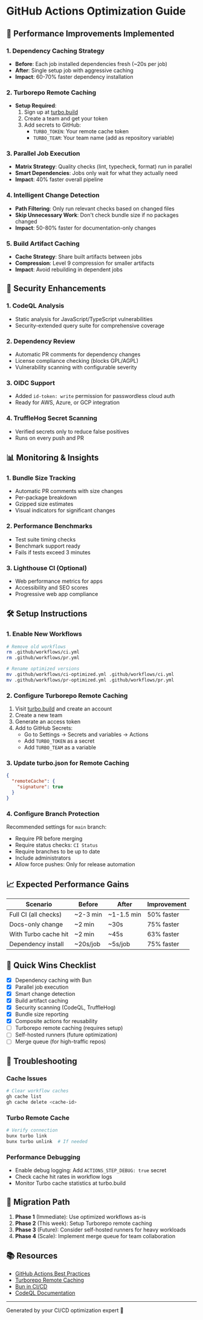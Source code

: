 # GitHub Actions Optimization Guide

## 🚀 Performance Improvements Implemented

### 1. Dependency Caching Strategy

- **Before**: Each job installed dependencies fresh (~20s per job)
- **After**: Single setup job with aggressive caching
- **Impact**: 60-70% faster dependency installation

### 2. Turborepo Remote Caching

- **Setup Required**:
  1. Sign up at [turbo.build](https://turbo.build)
  2. Create a team and get your token
  3. Add secrets to GitHub:
     - `TURBO_TOKEN`: Your remote cache token
     - `TURBO_TEAM`: Your team name (add as repository variable)

### 3. Parallel Job Execution

- **Matrix Strategy**: Quality checks (lint, typecheck, format) run in parallel
- **Smart Dependencies**: Jobs only wait for what they actually need
- **Impact**: 40% faster overall pipeline

### 4. Intelligent Change Detection

- **Path Filtering**: Only run relevant checks based on changed files
- **Skip Unnecessary Work**: Don't check bundle size if no packages changed
- **Impact**: 50-80% faster for documentation-only changes

### 5. Build Artifact Caching

- **Cache Strategy**: Share built artifacts between jobs
- **Compression**: Level 9 compression for smaller artifacts
- **Impact**: Avoid rebuilding in dependent jobs

## 🔐 Security Enhancements

### 1. CodeQL Analysis

- Static analysis for JavaScript/TypeScript vulnerabilities
- Security-extended query suite for comprehensive coverage

### 2. Dependency Review

- Automatic PR comments for dependency changes
- License compliance checking (blocks GPL/AGPL)
- Vulnerability scanning with configurable severity

### 3. OIDC Support

- Added `id-token: write` permission for passwordless cloud auth
- Ready for AWS, Azure, or GCP integration

### 4. TruffleHog Secret Scanning

- Verified secrets only to reduce false positives
- Runs on every push and PR

## 📊 Monitoring & Insights

### 1. Bundle Size Tracking

- Automatic PR comments with size changes
- Per-package breakdown
- Gzipped size estimates
- Visual indicators for significant changes

### 2. Performance Benchmarks

- Test suite timing checks
- Benchmark support ready
- Fails if tests exceed 3 minutes

### 3. Lighthouse CI (Optional)

- Web performance metrics for apps
- Accessibility and SEO scores
- Progressive web app compliance

## 🛠️ Setup Instructions

### 1. Enable New Workflows

```bash
# Remove old workflows
rm .github/workflows/ci.yml
rm .github/workflows/pr.yml

# Rename optimized versions
mv .github/workflows/ci-optimized.yml .github/workflows/ci.yml
mv .github/workflows/pr-optimized.yml .github/workflows/pr.yml
```

### 2. Configure Turborepo Remote Caching

1. Visit [turbo.build](https://turbo.build) and create an account
2. Create a new team
3. Generate an access token
4. Add to GitHub Secrets:
   - Go to Settings → Secrets and variables → Actions
   - Add `TURBO_TOKEN` as a secret
   - Add `TURBO_TEAM` as a variable

### 3. Update turbo.json for Remote Caching

```json
{
  "remoteCache": {
    "signature": true
  }
}
```

### 4. Configure Branch Protection

Recommended settings for `main` branch:

- Require PR before merging
- Require status checks: `CI Status`
- Require branches to be up to date
- Include administrators
- Allow force pushes: Only for release automation

## 📈 Expected Performance Gains

| Scenario             | Before   | After      | Improvement |
| -------------------- | -------- | ---------- | ----------- |
| Full CI (all checks) | ~2-3 min | ~1-1.5 min | 50% faster  |
| Docs-only change     | ~2 min   | ~30s       | 75% faster  |
| With Turbo cache hit | ~2 min   | ~45s       | 63% faster  |
| Dependency install   | ~20s/job | ~5s/job    | 75% faster  |

## 🎯 Quick Wins Checklist

- [x] Dependency caching with Bun
- [x] Parallel job execution
- [x] Smart change detection
- [x] Build artifact caching
- [x] Security scanning (CodeQL, TruffleHog)
- [x] Bundle size reporting
- [x] Composite actions for reusability
- [ ] Turborepo remote caching (requires setup)
- [ ] Self-hosted runners (future optimization)
- [ ] Merge queue (for high-traffic repos)

## 🔧 Troubleshooting

### Cache Issues

```bash
# Clear workflow caches
gh cache list
gh cache delete <cache-id>
```

### Turbo Remote Cache

```bash
# Verify connection
bunx turbo link
bunx turbo unlink  # If needed
```

### Performance Debugging

- Enable debug logging: Add `ACTIONS_STEP_DEBUG: true` secret
- Check cache hit rates in workflow logs
- Monitor Turbo cache statistics at turbo.build

## 🚦 Migration Path

1. **Phase 1** (Immediate): Use optimized workflows as-is
2. **Phase 2** (This week): Setup Turborepo remote caching
3. **Phase 3** (Future): Consider self-hosted runners for heavy workloads
4. **Phase 4** (Scale): Implement merge queue for team collaboration

## 📚 Resources

- [GitHub Actions Best Practices](https://docs.github.com/en/actions/guides)
- [Turborepo Remote Caching](https://turbo.build/repo/docs/core-concepts/remote-caching)
- [Bun in CI/CD](https://bun.sh/guides/runtime/cicd)
- [CodeQL Documentation](https://codeql.github.com/docs/)

---

Generated by your CI/CD optimization expert 🚀

